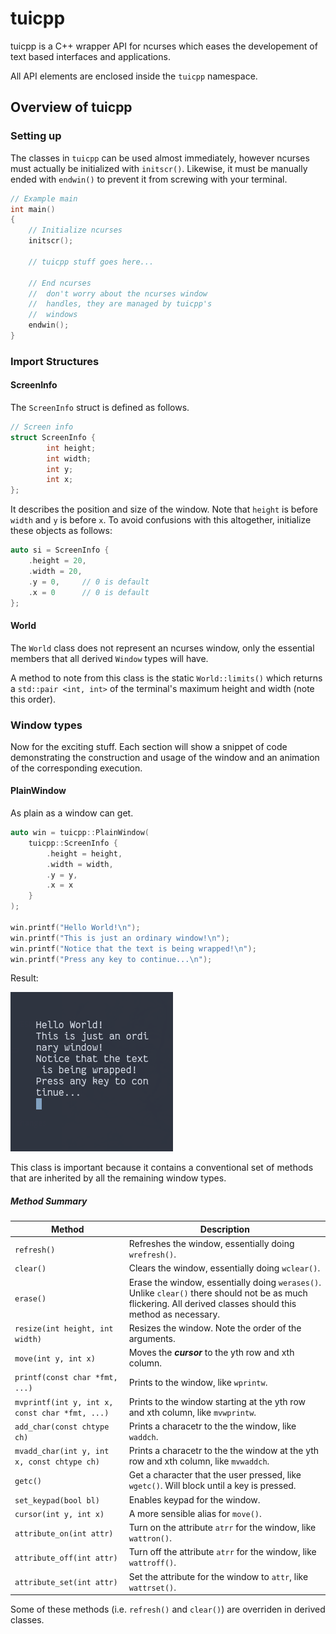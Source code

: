 # tuicpp

tuicpp is a C++ wrapper API for ncurses which eases the developement of text
based interfaces and applications.

All API elements are enclosed inside the `tuicpp` namespace.

## Overview of tuicpp

### Setting up

The classes in `tuicpp` can be used almost immediately, however ncurses must
actually be initialized with `initscr()`. Likewise, it must be manually ended
with `endwin()` to prevent it from screwing with your terminal.

```cpp
// Example main
int main()
{
	// Initialize ncurses
	initscr();

	// tuicpp stuff goes here...

	// End ncurses
	// 	don't worry about the ncurses window
	//	handles, they are managed by tuicpp's
	//	windows
	endwin();
}
```

### Import Structures

#### ScreenInfo

The `ScreenInfo` struct is defined as follows.

```cpp
// Screen info
struct ScreenInfo {
        int height;
        int width;
        int y;
        int x;
};
```

It describes the position and size of the window. Note that `height` is before
`width` and `y` is before `x`. To avoid confusions with this altogether,
initialize these objects as follows:

```cpp
auto si = ScreenInfo {
	.height = 20,
	.width = 20,
	.y = 0,		// 0 is default
	.x = 0		// 0 is default
};
```

#### World

The `World` class does not represent an ncurses window, only the essential
members that all derived `Window` types will have.

A method to note from this class is the static `World::limits()` which returns a
`std::pair <int, int>` of the terminal's maximum height and width (note this
order).

### Window types

Now for the exciting stuff. Each section will show a snippet of code
demonstrating the construction and usage of the window and an animation of the
corresponding execution.

#### PlainWindow

As plain as a window can get.

```cpp
auto win = tuicpp::PlainWindow(
	tuicpp::ScreenInfo {
		.height = height,
		.width = width,
		.y = y,
		.x = x
	}
);

win.printf("Hello World!\n");
win.printf("This is just an ordinary window!\n");
win.printf("Notice that the text is being wrapped!\n");
win.printf("Press any key to continue...\n");
```

Result:

![](media/plain_window.png)

This class is important because it contains a conventional set of methods that
are inherited by all the remaining window types.

##### Method Summary

Method							| Description
---							| ---
`refresh()`						| Refreshes the window, essentially doing `wrefresh()`.
`clear()`						| Clears the window, essentially doing `wclear()`.
`erase()`						| Erase the window, essentially doing `werases()`. Unlike `clear()` there should not be as much flickering. All derived classes should this method as necessary.
`resize(int height, int width)`				| Resizes the window. Note the order of the arguments.
`move(int y, int x)`					| Moves the ***cursor*** to the yth row and xth column.
`printf(const char *fmt, ...)`				| Prints to the window, like `wprintw`.
`mvprintf(int y, int x, const char *fmt, ...)`		| Prints to the window starting at the yth row and xth column, like `mvwprintw`.
`add_char(const chtype ch)`				| Prints a characetr to the the window, like `waddch`.
`mvadd_char(int y, int x, const chtype ch)`		| Prints a characetr to the the window at the yth row and xth column, like `mvwaddch`.
`getc()`						| Get a character that the user pressed, like `wgetc()`. Will block until a key is pressed.
`set_keypad(bool bl)`					| Enables keypad for the window.
`cursor(int y, int x)`					| A more sensible alias for `move()`.
`attribute_on(int attr)`				| Turn on the attribute `atrr` for the window, like `wattron()`.
`attribute_off(int attr)`				| Turn off the attribute `atrr` for the window, like `wattroff()`.
`attribute_set(int attr)`				| Set the attribute for the window to `attr`, like `wattrset()`.

Some of these methods (i.e. `refresh()` and `clear()`) are overriden in derived
classes.
